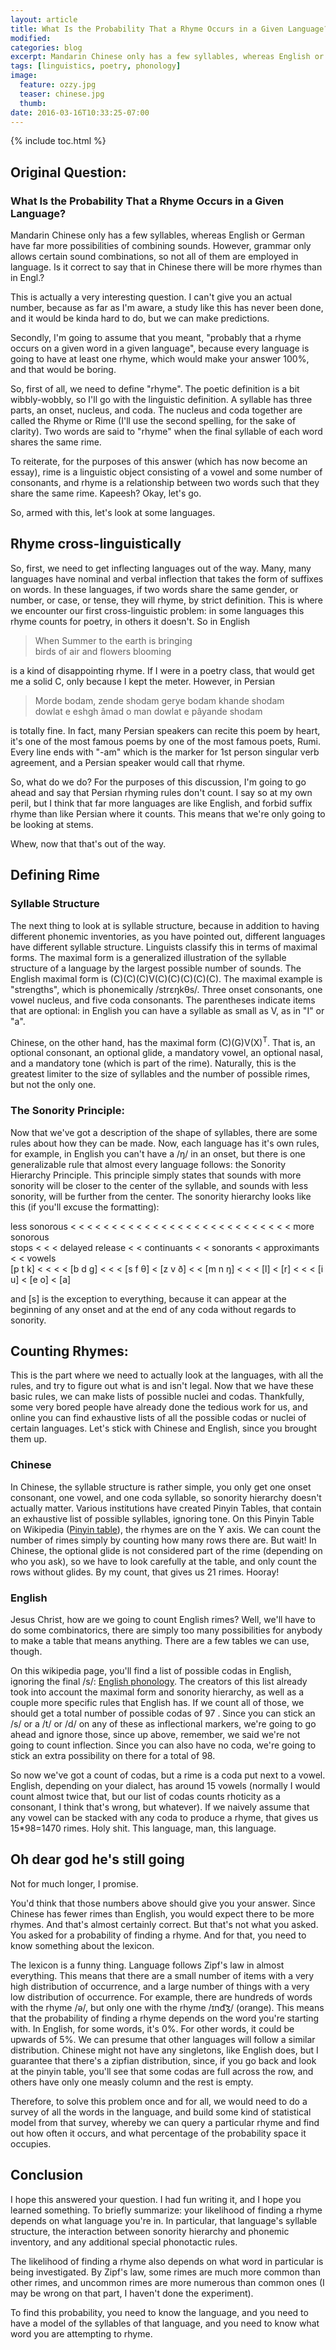 ```yaml
---
layout: article
title: What Is the Probability That a Rhyme Occurs in a Given Language?
modified:
categories: blog
excerpt: Mandarin Chinese only has a few syllables, whereas English or German have far more possibilities of combining sounds. However, grammar only allows certain sound combinations, so not all of them are employed in language. Is it correct to say that in Chinese there will be more rhymes than in English? 
tags: [linguistics, poetry, phonology]
image:
  feature: ozzy.jpg
  teaser: chinese.jpg
  thumb: 
date: 2016-03-16T10:33:25-07:00
---
```


{% include toc.html %}

## Original Question:

### What Is the Probability That a Rhyme Occurs in a Given Language?
Mandarin Chinese only has a few syllables, whereas English or German have far more possibilities of combining sounds. However, grammar only allows certain sound combinations, so not all of them are employed in language. Is it correct to say that in Chinese there will be more rhymes than in Engl.? 

This is actually a very interesting question. I can't give you an actual number, because as far as I'm aware, a study like this has never been done, and it would be kinda hard to do, but we can make predictions.

Secondly, I'm going to assume that you meant, "probably that a rhyme occurs on a given word in a given language", because every language is going to have at least one rhyme, which would make your answer 100%, and that would be boring.

So, first of all, we need to define "rhyme". The poetic definition is a bit wibbly-wobbly, so I'll go with the linguistic definition. A syllable has three parts, an onset, nucleus, and coda. The nucleus and coda together are called the Rhyme or Rime (I'll use the second spelling, for the sake of clarity). Two words are said to "rhyme" when the final syllable of each word shares the same rime.

To reiterate, for the purposes of this answer (which has now become an essay), rime is a linguistic object consisting of a vowel and some number of consonants, and rhyme is a relationship between two words such that they share the same rime.
Kapeesh?
Okay, let's go. 

So, armed with this, let's look at some languages.

## Rhyme cross-linguistically

So, first, we need to get inflecting languages out of the way. Many, many languages have nominal and verbal inflection that takes the form of suffixes on words. In these languages, if two words share the same gender, or number, or case, or tense, they will rhyme, by strict definition. This is where we encounter our first cross-linguistic problem: in some languages this rhyme counts for poetry, in others it doesn't. So in English

>When Summer to the earth is bringing     
>birds of air and flowers blooming

is a kind of disappointing rhyme. If I were in a poetry class, that would get me a solid C, only because I kept the meter. However, in Persian

>Morde bodam, zende shodam gerye bodam khande shodam     
>dowlat e eshgh âmad o man dowlat e pâyande shodam

is totally fine. In fact, many Persian speakers can recite this poem by heart, it's one of the most famous poems by one of the most famous poets, Rumi. Every line ends with "-am" which is the marker for 1st person singular verb agreement, and a Persian speaker would call that rhyme.

So, what do we do? For the purposes of this discussion, I'm going to go ahead and say that Persian rhyming rules don't count. I say so at my own peril, but I think that far more languages are like English, and forbid suffix rhyme than like Persian where it counts. This means that we're only going to be looking at stems.

Whew, now that that's out of the way.

## Defining Rime

### Syllable Structure
The next thing to look at is syllable structure, because in addition to having different phonemic inventories, as you have pointed out, different languages have different syllable structure. Linguists classify this in terms of maximal forms. The maximal form is a generalized illustration of the syllable structure of a language by the largest possible number of sounds. The English maximal form is (C)(C)(C)V(C)(C)(C)(C)(C). The maximal example is "strengths", which is phonemically /strɛŋkθs/. Three onset consonants, one vowel nucleus, and five coda consonants. The parentheses indicate items that are optional: in English you can have a syllable as small as V, as in "I" or "a". 

Chinese, on the other hand, has the maximal form (C)(G)V(X)<sup>T</sup>. That is, an optional consonant, an optional glide, a mandatory vowel, an optional nasal, and a mandatory tone (which is part of the rime). Naturally, this is the greatest limiter to the size of syllables and the number of possible rimes, but not the only one.

### The Sonority Principle:
Now that we've got a description of the shape of syllables, there are some rules about how they can be made. Now, each language has it's own rules, for example, in English you can't have a /ŋ/ in an onset, but there is one generalizable rule that almost every language follows:  the Sonority Hierarchy Principle. This principle simply states that sounds with more sonority will be closer to the center of the syllable, and sounds with less sonority, will be further from the center. The sonority hierarchy looks like this (if you'll excuse the formatting):

less sonorous < < < < < < < < < < < < < < < < < < < < < < < < < < < more sonorous   
stops < < < delayed release < < continuants < < sonorants < approximants < < vowels   
[p t k]  < < < <  [b d ɡ] < < <  [s f θ] <  [z v ð] < < [m n ŋ] < < < [l] < [r] < < < [i u] < [e o] < [a]

and [s] is the exception to everything, because it can appear at the beginning of any onset and at the end of any coda without regards to sonority.

## Counting Rhymes:
This is the part where we need to actually look at the languages, with all the rules, and try to figure out what is and isn't legal. Now that we have these basic rules, we can make lists of possible nuclei and codas. Thankfully, some very bored people have already done the tedious work for us, and online you can find exhaustive lists of all the possible codas or nuclei of certain languages. Let's stick with Chinese and English, since you brought them up.

### Chinese
In Chinese, the syllable structure is rather simple, you only get one onset consonant, one vowel, and one coda syllable, so sonority hierarchy doesn't actually matter. Various institutions have created Pinyin Tables, that contain an exhaustive list of possible syllables, ignoring tone. On this Pinyin Table on Wikipedia (<a href="https://en.wikipedia.org/wiki/Pinyin_table">Pinyin table</a>), the rhymes are on the Y axis. We can count the number of rimes simply by counting how many rows there are. But wait! In Chinese, the optional glide is not considered part of the rime (depending on who you ask), so we have to look carefully at the table, and only count the rows without glides. By my count, that gives us 21 rimes. Hooray!

### English
Jesus Christ, how are we going to count English rimes? Well, we'll have to do some combinatorics, there are simply too many possibilities for anybody to make a table that means anything. There are a few tables we can use, though.

On this wikipedia page, you'll find a list of possible codas in English, ignoring the final /s/: <a href="https://en.wikipedia.org/wiki/English_phonology#Coda">English phonology</a>. The creators of this list already took into account the maximal form and sonority hierarchy, as well as a couple more specific rules that English has. If we count all of those, we should get a total number of possible codas of 97 . Since you can stick an /s/ or a /t/ or /d/ on any of these as inflectional markers, we're going to go ahead and ignore those, since up above, remember, we said we're not going to count inflection. Since you can also have no coda, we're going to stick an extra possibility on there for a total of 98.

So now we've got a count of codas, but a rime is a coda put next to a vowel. English, depending on your dialect, has around 15 vowels (normally I would count almost twice that, but our list of codas counts rhoticity as a consonant, I think that's wrong, but whatever). If we naively assume that any vowel can be stacked with any coda to produce a rhyme, that gives us 15*98=1470 rimes. Holy shit. This language, man, this language.

## Oh dear god he's still going
Not for much longer, I promise.

You'd think that those numbers above should give you your answer. Since Chinese has fewer rimes than English, you would expect there to be more rhymes. And that's almost certainly correct. But that's not what you asked. You asked for a probability of finding a rhyme. And for that, you need to know something about the lexicon.

The lexicon is a funny thing. Language follows Zipf's law in almost everything. This means that there are a small number of items with a very high distribution of occurrence, and a large number of things with a very low distribution of occurrence. For example, there are hundreds of words with the rhyme /ə/, but only one with the rhyme /ɪnd͡ʒ/ (orange). This means that the probability of finding a rhyme depends on the word you're starting with. In English, for some words, it's 0%. For other words, it could be upwards of 5%. We can presume that other languages will follow a similar distribution. Chinese might not have any singletons, like English does, but I guarantee that there's a zipfian distribution, since, if you go back and look at the pinyin table, you'll see that some codas are full across the row, and others have only one measly column and the rest is empty.

Therefore, to solve this problem once and for all, we would need to do a survey of all the words in the language, and build some kind of statistical model from that survey, whereby we can query a particular rhyme and find out how often it occurs, and what percentage of the probability space it occupies.


## Conclusion
I hope this answered your question. I had fun writing it, and I hope you learned something. To briefly summarize: your likelihood of finding a rhyme depends on what language you're in. In particular, that language's syllable structure, the interaction between sonority hierarchy and phonemic inventory, and any additional special phonotactic rules.

The likelihood of finding a rhyme also depends on what word in particular is being investigated. By Zipf's law, some rimes are much more common than other rimes, and uncommon rimes are more numerous than common ones (I may be wrong on that part, I haven't done the experiment).

To find this probability, you need to know the language, and you need to have a model of the syllables of that language, and you need to know what word you are attempting to rhyme.